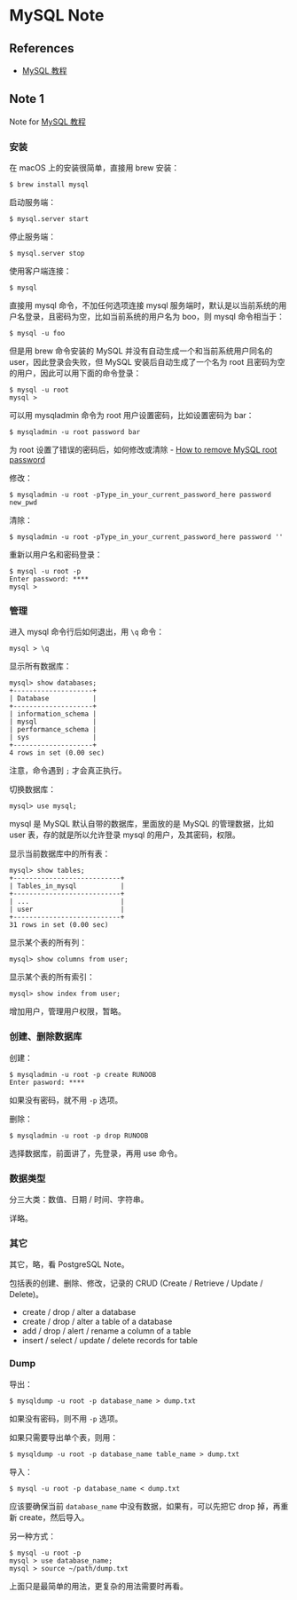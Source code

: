 # MySQL Note

## References

- [MySQL 教程](http://www.runoob.com/mysql/mysql-tutorial.html)

## Note 1

Note for [MySQL 教程](http://www.runoob.com/mysql/mysql-tutorial.html)

### 安装

在 macOS 上的安装很简单，直接用 brew 安装：

    $ brew install mysql

启动服务端：

    $ mysql.server start

停止服务端：

    $ mysql.server stop

使用客户端连接：

    $ mysql

直接用 mysql 命令，不加任何选项连接 mysql 服务端时，默认是以当前系统的用户名登录，且密码为空，比如当前系统的用户名为 boo，则 mysql 命令相当于：

    $ mysql -u foo

但是用 brew 命令安装的 MySQL 并没有自动生成一个和当前系统用户同名的 user，因此登录会失败，但 MySQL 安装后自动生成了一个名为 root 且密码为空的用户，因此可以用下面的命令登录：

    $ mysql -u root
    mysql >

可以用 mysqladmin 命令为 root 用户设置密码，比如设置密码为 bar：

    $ mysqladmin -u root password bar

为 root 设置了错误的密码后，如何修改或清除 - [How to remove MySQL root password](https://stackoverflow.com/questions/3032054/how-to-remove-mysql-root-password)

修改：

    $ mysqladmin -u root -pType_in_your_current_password_here password new_pwd

清除：

    $ mysqladmin -u root -pType_in_your_current_password_here password ''

重新以用户名和密码登录：

    $ mysql -u root -p
    Enter password: ****
    mysql >

### 管理

进入 mysql 命令行后如何退出，用 `\q` 命令：

    mysql > \q

显示所有数据库：

    mysql> show databases;
    +--------------------+
    | Database           |
    +--------------------+
    | information_schema |
    | mysql              |
    | performance_schema |
    | sys                |
    +--------------------+
    4 rows in set (0.00 sec)

注意，命令遇到 `;` 才会真正执行。

切换数据库：

    mysql> use mysql;

mysql 是 MySQL 默认自带的数据库，里面放的是 MySQL 的管理数据，比如 user 表，存的就是所以允许登录 mysql 的用户，及其密码，权限。

显示当前数据库中的所有表：

    mysql> show tables;
    +---------------------------+
    | Tables_in_mysql           |
    +---------------------------+
    | ...                       |
    | user                      |
    +---------------------------+
    31 rows in set (0.00 sec)

显示某个表的所有列：

    mysql> show columns from user;

显示某个表的所有索引：

    mysql> show index from user;

增加用户，管理用户权限，暂略。

### 创建、删除数据库

创建：

    $ mysqladmin -u root -p create RUNOOB
    Enter pasword: ****

如果没有密码，就不用 `-p` 选项。

删除：

    $ mysqladmin -u root -p drop RUNOOB

选择数据库，前面讲了，先登录，再用 use 命令。

### 数据类型

分三大类：数值、日期 / 时间、字符串。

详略。

### 其它

其它，略，看 PostgreSQL Note。

包括表的创建、删除、修改，记录的 CRUD (Create / Retrieve / Update / Delete)。

- create / drop / alter a database
- create / drop / alter a table of a database
- add / drop / alert / rename a column of a table
- insert / select / update / delete records for table

### Dump

导出：

    $ mysqldump -u root -p database_name > dump.txt

如果没有密码，则不用 `-p` 选项。

如果只需要导出单个表，则用：

    $ mysqldump -u root -p database_name table_name > dump.txt

导入：

    $ mysql -u root -p database_name < dump.txt

应该要确保当前 `database_name` 中没有数据，如果有，可以先把它 drop 掉，再重新 create，然后导入。

另一种方式：

    $ mysql -u root -p
    mysql > use database_name;
    mysql > source ~/path/dump.txt

上面只是最简单的用法，更复杂的用法需要时再看。
